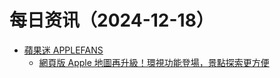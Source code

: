 ﻿# 每日资讯（2024-12-18）

- [蘋果迷 APPLEFANS](https://applefans.today/feed/)
  - [網頁版 Apple 地圖再升級！環視功能登場，景點探索更方便](https://applefans.today/2024-12-web-apple-maps-add-look-around-features/)
